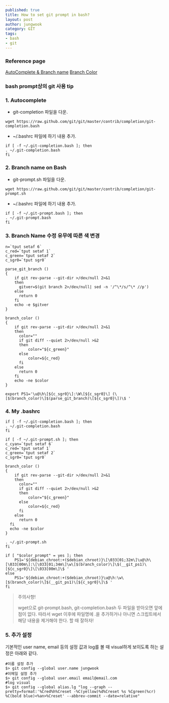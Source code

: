 ```yaml
---
published: true
title: How to set git prompt in bash?
layout: post
author: jungwook
category: GIT
tags:
- bash
- git
---
```

### Reference page
[AutoComplete & Branch name](http://bit.ly/2fA0ZTV)
[Branch Color](http://bit.ly/2fzZ55r)

### bash prompt상의 git 사용 tip

### 1. Autocomplete

+ git-completion 파일을 다운.

```{.bash}
wget https://raw.github.com/git/git/master/contrib/completion/git-completion.bash
```

+ ~/.bashrc 파일에 하기 내용 추가.

```{.bash}
if [ -f ~/.git-completion.bash ]; then
. ~/.git-completion.bash
fi
```

### 2. Branch name on Bash

+ git-prompt.sh 파일을 다운.

```{.bash}
wget https://raw.github.com/git/git/master/contrib/completion/git-prompt.sh
```

+ ~/.bashrc 파일에 하기 내용 추가.
```{.bash}
if [ -f ~/.git-prompt.bash ]; then
. ~/.git-prompt.bash
fi
```

### 3. Branch Name 수정 유무에 따른 색 변경

```{.bash}
n=`tput setaf 6`
c_red=`tput setaf 1`
c_green=`tput setaf 2`
c_sgr0=`tput sgr0`

parse_git_branch ()
{
    if git rev-parse --git-dir >/dev/null 2>&1
    then
      gitver=$(git branch 2>/dev/null| sed -n '/^\*/s/^\* //p')
    else
      return 0
    fi
    echo -e $gitver
}

branch_color ()
{
    if git rev-parse --git-dir >/dev/null 2>&1
    then
      color=""
      if git diff --quiet 2>/dev/null >&2
      then
          color="${c_green}"
      else
          color=${c_red}
      fi
    else
      return 0
    fi
    echo -ne $color
}

export PS1='\u@\h\[${c_sgr0}\]:\W\[${c_sgr0}\] (\[$(branch_color)\]$(parse_git_branch)\[${c_sgr0}\])\$ '
```

### 4. My .bashrc

```{.bash}
if [ -f ~/.git-completion.bash ]; then
. ~/.git-completion.bash
fi

if [ -f ~/.git-prompt.sh ]; then
c_cyan=`tput setaf 6`
c_red=`tput setaf 1`
c_green=`tput setaf 2`
c_sgr0=`tput sgr0`

branch_color ()
{
    if git rev-parse --git-dir >/dev/null 2>&1
    then
      color=""
      if git diff --quiet 2>/dev/null >&2
      then
          color="${c_green}"
      else
          color=${c_red}
      fi
    else
      return 0
  fi
  echo -ne $color
}  

. ~/.git-prompt.sh
fi

if [ "$color_prompt" = yes ]; then
    PS1='${debian_chroot:+($debian_chroot)}\[\033[01;32m\]\u@\h\[\033[00m\]:\[\033[01;34m\]\w\[$(branch_color)\]\$(__git_ps1)\[${c_sgr0}\]\[\033[00m\]\$ '
else
    PS1='${debian_chroot:+($debian_chroot)}\u@\h:\w\[$(branch_color)\]$(__git_ps1)\[${c_sgr0}\]\$ '
fi
```

> 주의사항!
>
> wget으로 git-prompt.bash, git-completion.bash 두 파일을 받아오면 앞에 점이 없다. 따라서 wget 이후에 파일명에 .을 추가하거나 아니면 스크립트에서 해당 내용을 제거해야 한다. 할 때 잘하자!

### 5. 추가 설정

기본적인 user name, email 등의 설정 값과 log를 볼 때 visual하게 보이도록 하는 설정은 아래와 같다.

```{.bash}
#이름 설정 추가
$> git config --global user.name jungwook
#이메일 설정 추가
$> git config --global user.email email@email.com
#log visual
$> git config --global alias.lg "log --graph --pretty=format:'%Cred%h%Creset -%C(yellow)%d%Creset %s %Cgreen(%cr) %C(bold blue)<%an>%Creset' --abbrev-commit --date=relative"
```